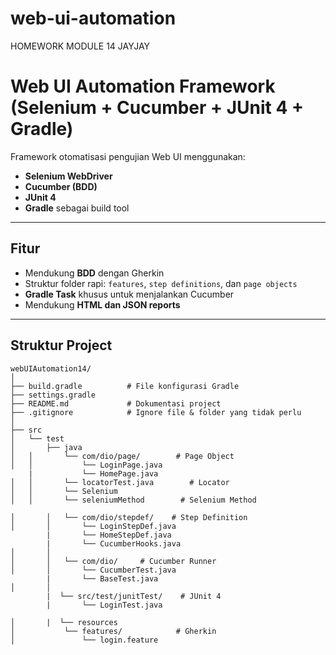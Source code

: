 # web-ui-automation
HOMEWORK MODULE 14 JAYJAY

# Web UI Automation Framework (Selenium + Cucumber + JUnit 4 + Gradle)

Framework otomatisasi pengujian Web UI menggunakan:
- **Selenium WebDriver**
- **Cucumber (BDD)**
- **JUnit 4**
- **Gradle** sebagai build tool

---

## Fitur
- Mendukung **BDD** dengan Gherkin
- Struktur folder rapi: `features`, `step definitions`, dan `page objects`
- **Gradle Task** khusus untuk menjalankan Cucumber
- Mendukung **HTML dan JSON reports**

---

## Struktur Project

```text
webUIAutomation14/
│
├── build.gradle          # File konfigurasi Gradle
├── settings.gradle
├── README.md             # Dokumentasi project
├── .gitignore            # Ignore file & folder yang tidak perlu
│
├── src
│   └── test
│       ├── java
│   │       └── com/dio/page/        # Page Object
│   │           └── LoginPage.java
    |           └── HomePage.java
│   │       └── locatorTest.java        # Locator
│   │       └── Selenium           
│   │       └── seleniumMethod        # Selenium Method

│       │   └── com/dio/stepdef/    # Step Definition
│       │       └── LoginStepDef.java
        |       └── HomeStepDef.java
        |       └── CucumberHooks.java
│       │
│       │   └── com/dio/     # Cucumber Runner
│       │       └── CucumberTest.java
        |       └── BaseTest.java
│       │
        |  └── src/test/junitTest/    # JUnit 4
        |       └── LoginTest.java

│       |  └── resources
│           └── features/            # Gherkin
│               └── login.feature
